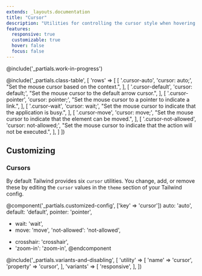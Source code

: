 ```yaml
---
extends: _layouts.documentation
title: "Cursor"
description: "Utilities for controlling the cursor style when hovering over an element."
features:
  responsive: true
  customizable: true
  hover: false
  focus: false
---
```


@include('_partials.work-in-progress')

@include('_partials.class-table', [
  'rows' => [
    [
      '.cursor-auto',
      'cursor: auto;',
      "Set the mouse cursor based on the context.",
    ],
    [
      '.cursor-default',
      'cursor: default;',
      "Set the mouse cursor to the default arrow cursor.",
    ],
    [
      '.cursor-pointer',
      'cursor: pointer;',
      "Set the mouse cursor to a pointer to indicate a link.",
    ],
    [
      '.cursor-wait',
      'cursor: wait;',
      "Set the mouse cursor to indicate that the application is busy.",
    ],
    [
      '.cursor-move',
      'cursor: move;',
      "Set the mouse cursor to indicate that the element can be moved.",
    ],
    [
      '.cursor-not-allowed',
      'cursor: not-allowed;',
      "Set the mouse cursor to indicate that the action will not be executed.",
    ],
  ]
])

## Customizing

### Cursors

By default Tailwind provides six `cursor` utilities. You change, add, or remove these by editing the `cursor` values in the `theme` section of your Tailwind config.

@component('_partials.customized-config', ['key' => 'cursor'])
  auto: 'auto',
  default: 'default',
  pointer: 'pointer',
- wait: 'wait',
- move: 'move',
  'not-allowed': 'not-allowed',
+ crosshair: 'crosshair',
+ 'zoom-in': 'zoom-in',
@endcomponent

@include('_partials.variants-and-disabling', [
    'utility' => [
        'name' => 'cursor',
        'property' => 'cursor',
    ],
    'variants' => [
        'responsive',
    ],
])
